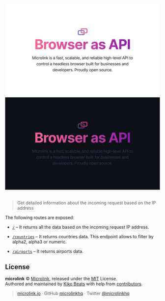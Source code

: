 <div align="center">
  <img src="https://github.com/microlinkhq/cdn/raw/master/dist/logo/banner.png#gh-light-mode-only" alt="microlink logo">
  <img src="https://github.com/microlinkhq/cdn/raw/master/dist/logo/banner-dark.png#gh-dark-mode-only" alt="microlink logo">
  <br>
  <br>
</div>

> Get detailed information about the incoming request based on the IP address

The following routes are exposed:

- [`/`](https://geolocation.microlink.io/) –
  It returns all the data based on the incoming request IP address.

- [`/countries`](https://geolocation.microlink.io/countries?alpha2=ES) –
  It returns countries data. This endpoint allows to filter by alpha2, alpha3 or numeric.

- [`/airports`](https://geolocation.microlink.io/airports) –
  It returns airports data.


## License

**microlink** © [Microlink](https://microlink.io), released under the [MIT](https://github.com/microlinkhq/sdk/blob/master/LICENSE.md) License.<br>
Authored and maintained by [Kiko Beats](https://kikobeats.com) with help from [contributors](https://github.com/microlinkhq/sdk/contributors).

> [microlink.io](https://microlink.io) · GitHub [microlinkhq](https://github.com/microlinkhq) · Twitter [@microlinkhq](https://twitter.com/microlinkhq)
